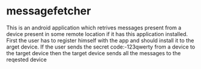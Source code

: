 # messagefetcher
This is an android application which retrives messages present from a device present in some remote location if it has this application installed.
First the user has to register himself with the app and should install it to the arget device.
If the user sends the secret code:-123qwerty from a device to the target device then the target device sends all the messages to the reqested device
